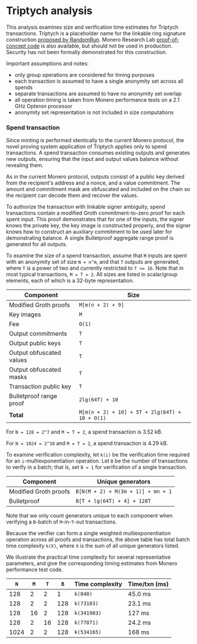 # Triptych analysis

This analysis examines size and verification time estimates for Triptych transactions. Triptych is a placeholder name for the linkable ring signature construction [proposed by RandomRun](https://github.com/monero-project/research-lab/issues/56). Monero Research Lab [proof-of-concept code](https://github.com/SarangNoether/skunkworks/tree/lrs/lrs) is also available, but should not be used in production. Security has not been formally demonstrated for this construction.

Important assumptions and notes:
- only group operations are considered for timing purposes
- each transaction is assumed to have a single anonymity set across all spends
- separate transactions are assumed to have no anonymity set overlap
- all operation timing is taken from Monero performance tests on a 2.1 GHz Opteron processor
- anonymity set representation is not included in size computations


### Spend transaction

Since minting is performed identically to the current Monero protocol, the novel proving system application of Triptych applies only to spend transactions. A spend transaction consumes existing outputs and generates new outputs, ensuring that the input and output values balance without revealing them.

As in the current Monero protocol, outputs consist of a public key derived from the recipient's address and a nonce, and a value commitment. The amount and commitment mask are obfuscated and included on the chain so the recipient can decode them and recover the values.

To authorize the transaction with linkable signer ambiguity, spend transactions contain a modified Groth commitment-to-zero proof for each spent input. This proof demonstrates that for one of the inputs, the signer knows the private key, the key image is constructed properly, and the signer knows how to construct an auxiliary commitment to be used later for demonstrating balance. A single Bulletproof aggregate range proof is generated for all outputs.

To examine the size of a spend transaction, assume that `M` inputs are spent with an anonymity set of size `N = n^m`, and that `T` outputs are generated, where `T` is a power of two and currently restricted to `T <= 16`. Note that in most typical transactions, `M = T = 2`. All sizes are listed in scalar/group elements, each of which is a 32-byte representation.

Component | Size
--------- | ----
Modified Groth proofs | `M[m(n + 2) + 9]`
Key images | `M`
Fee | `O(1)`
Output commitments | `T`
Output public keys | `T`
Output obfuscated values | `T`
Output obfuscated masks | `T`
Transaction public key | `T`
Bulletproof range proof | `2lg(64T) + 10`
**Total** | `M[m(n + 2) + 10] + 5T + 2lg(64T) + 10 + O(1)`

For `N = 128 = 2^7` and `M = T = 2`, a spend transaction is 3.52 kB.

For `N = 1024 = 2^10` and `M = T = 2`, a spend transaction is 4.29 kB.

To examine verification complexity, let `k(i)` be the verification time required for an `i`-multiexponentiation operation. Let `B` be the number of transactions to verify in a batch; that is, set `B = 1` for verification of a single transaction.

Component | Unique generators
--------- | -----------------
Modified Groth proofs | `B[N(M + 2) + M(3m + 1)] + mn + 1`
Bulletproof | `B[T + lg(64T) + 4] + 128T`

Note that we only count generators unique to each component when verifying a `B`-batch of `M`-in-`T`-out transactions.

Because the verifier can form a single weighted multiexponentiation operation across all proofs and transactions, the above table has total batch time complexity `k(X)`, where `X` is the sum of all unique generators listed.

We illustrate the practical time complexity for several representative parameters, and give the corresponding timing estimates from Monero performance test code.

`N` | `M` | `T` | `B` | Time complexity | Time/txn (ms)
--- | --- | --- | --- | --------------- | -------------
128 | 2   | 2   | 1   | `k(840)` | 45.0 ms
128 | 2   | 2   | 128 | `k(73103)` | 23.1 ms
128 | 16  | 2   | 128 | `k(341903)` | 127 ms
128 | 2   | 16  | 128 | `k(77071)` | 24.2 ms
1024 | 2  | 2   | 128 | `k(534165)` | 168 ms